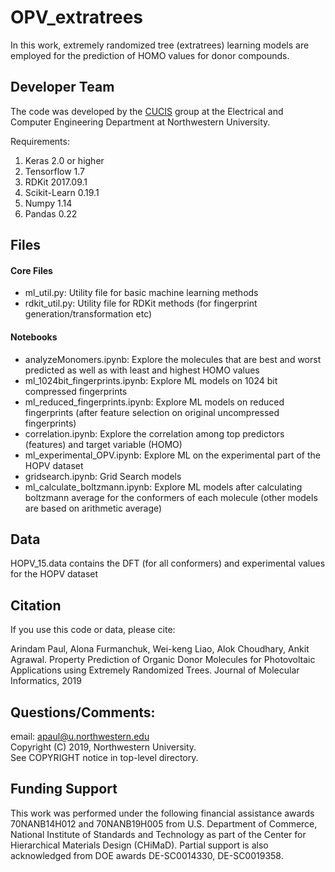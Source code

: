# OPV_extratrees

In this work, extremely randomized tree (extratrees) learning models are employed for the prediction of HOMO values for donor compounds. 

## Developer Team

The code was developed by the <a href="http://cucis.ece.northwestern.edu/">CUCIS</a> group at the Electrical and Computer Engineering Department at Northwestern University. 

Requirements: 
1. Keras 2.0 or higher
2. Tensorflow 1.7 
1. RDKit 2017.09.1
2. Scikit-Learn 0.19.1
5. Numpy 1.14
6. Pandas 0.22

## Files

#### Core Files
- ml_util.py: Utility file for basic machine learning methods
- rdkit_util.py: Utility file for RDKit methods (for fingerprint generation/transformation etc)

#### Notebooks 
- analyzeMonomers.ipynb: Explore the molecules that are best and worst predicted as well as with least and highest HOMO values
- ml_1024bit_fingerprints.ipynb: Explore ML models on 1024 bit compressed fingerprints  
- ml_reduced_fingerprints.ipynb: Explore ML models on reduced fingerprints (after feature selection on original uncompressed fingerprints)
- correlation.ipynb: Explore the correlation among top predictors (features) and target variable (HOMO) 
- ml_experimental_OPV.ipynb: Explore ML on the experimental part of the HOPV dataset 
- gridsearch.ipynb: Grid Search models 
- ml_calculate_boltzmann.ipynb: Explore ML models after calculating boltzmann average for the conformers of each molecule (other models are based on arithmetic average) 

## Data 
HOPV_15.data contains the DFT (for all conformers) and experimental values for the HOPV dataset 

## Citation

If you use this code or data, please cite:

Arindam Paul, Alona Furmanchuk, Wei-keng Liao, Alok Choudhary, Ankit Agrawal. Property Prediction of Organic Donor Molecules for Photovoltaic Applications using Extremely Randomized Trees. Journal of Molecular Informatics, 2019

## Questions/Comments:

email: apaul@u.northwestern.edu<br/>
Copyright (C) 2019, Northwestern University.<br/>
See COPYRIGHT notice in top-level directory.

## Funding Support

This work was performed under the following financial assistance awards 70NANB14H012 and 70NANB19H005 from U.S. Department of Commerce, National Institute of Standards and Technology as part of the Center for Hierarchical Materials Design (CHiMaD). Partial support is also acknowledged from DOE awards DE-SC0014330, DE-SC0019358.
